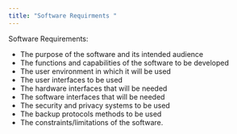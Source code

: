 ```yaml
---
title: "Software Requirments "
--- 
```

Software Requirements:

- The purpose of the software and its intended audience
- The functions and capabilities of the software to be developed
- The user environment in which it will be used
- The user interfaces to be used
- The hardware interfaces that will be needed
- The software interfaces that will be needed
- The security and privacy systems to be used
- The backup protocols methods to be used
- The constraints/limitations of the software.